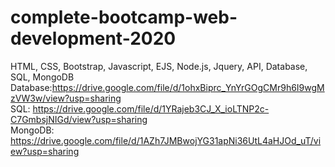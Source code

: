# complete-bootcamp-web-development-2020
HTML, CSS, Bootstrap, Javascript, EJS, Node.js, Jquery, API, Database, SQL, MongoDB <br />
Database:https://drive.google.com/file/d/1ohxBiprc_YnYrGOgCMr9h6I9wgMzVW3w/view?usp=sharing <br />
SQL: https://drive.google.com/file/d/1YRajeb3CJ_X_ioLTNP2c-C7GmbsjNIGd/view?usp=sharing <br />
MongoDB: https://drive.google.com/file/d/1AZh7JMBwojYG31apNi36UtL4aHJOd_uT/view?usp=sharing <br />
